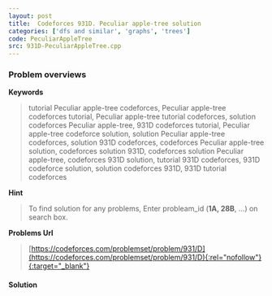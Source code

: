 ```yaml
---
layout: post
title:  Codeforces 931D. Peculiar apple-tree solution
categories: ['dfs and similar', 'graphs', 'trees']
code: PeculiarAppleTree
src: 931D-PeculiarAppleTree.cpp
---
```

### **Problem overviews**

**Keywords**
> tutorial Peculiar apple-tree codeforces, Peculiar apple-tree codeforces tutorial, Peculiar apple-tree tutorial codeforces, solution codeforces Peculiar apple-tree, 931D codeforces tutorial, Peculiar apple-tree codeforce solution, solution Peculiar apple-tree codeforces, solution 931D codeforces, codeforces Peculiar apple-tree solution, codeforces solution 931D, codeforces solution Peculiar apple-tree, codeforces 931D solution, tutorial 931D codeforces, 931D codeforce solution, solution codeforces 931D, 931D tutorial codeforces

**Hint**
> To find solution for any problems, Enter probleam_id (**1A, 28B**, ...) on search box. 

**Problems Url**
> [https://codeforces.com/problemset/problem/931/D](https://codeforces.com/problemset/problem/931/D){:rel="nofollow"}{:target="_blank"}

#### **Solution**



